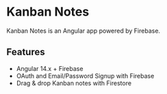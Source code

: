 # Kanban Notes

Kanban Notes is an Angular app powered by Firebase.

## Features

- Angular 14.x + Firebase
- OAuth and Email/Password Signup with Firebase
- Drag & drop Kanban notes with Firestore
